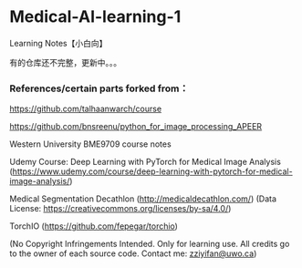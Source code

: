# Medical-AI-learning-1
Learning Notes【小白向】

有的仓库还不完整，更新中。。。

### References/certain parts forked from：

https://github.com/talhaanwarch/course

https://github.com/bnsreenu/python_for_image_processing_APEER

Western University BME9709 course notes

Udemy Course: Deep Learning with PyTorch for Medical Image Analysis (https://www.udemy.com/course/deep-learning-with-pytorch-for-medical-image-analysis/)

Medical Segmentation Decathlon (http://medicaldecathlon.com/)
  (Data License: https://creativecommons.org/licenses/by-sa/4.0/)

TorchIO (https://github.com/fepegar/torchio)


(No Copyright Infringements Intended.
 Only for learning use.
 All credits go to the owner of each source code.
 Contact me: zziyifan@uwo.ca)
